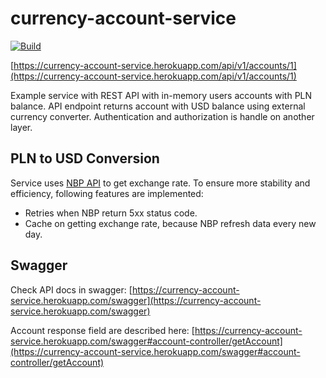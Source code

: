# currency-account-service

[![Build](https://github.com/wookieJ/account-service-api/actions/workflows/ci.yml/badge.svg?branch=master&event=push)](https://github.com/wookieJ/account-service-api/actions/workflows/ci.yml)

[https://currency-account-service.herokuapp.com/api/v1/accounts/1](https://currency-account-service.herokuapp.com/api/v1/accounts/1)

Example service with REST API with in-memory users accounts with PLN balance. API endpoint returns account with
USD balance using external currency converter. Authentication and authorization is handle on another layer.

## PLN to USD Conversion

Service uses [NBP API](https://api.nbp.pl) to get exchange rate. To ensure more stability and efficiency, 
following features are implemented:
 * Retries when NBP return 5xx status code.
 * Cache on getting exchange rate, because NBP refresh data every new day.

## Swagger
Check API docs in swagger:
[https://currency-account-service.herokuapp.com/swagger](https://currency-account-service.herokuapp.com/swagger)

Account response field are described here:
[https://currency-account-service.herokuapp.com/swagger#account-controller/getAccount](https://currency-account-service.herokuapp.com/swagger#account-controller/getAccount)

